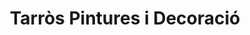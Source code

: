 ---
title: "Tarròs Pintures i Decoració"
url: /mollerussa/tarros-pintures-i-decoracio/
shop: Farben
---